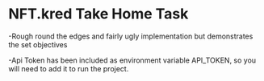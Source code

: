 # NFT.kred Take Home Task

-Rough round the edges and fairly ugly implementation but demonstrates the set objectives

-Api Token has been included as environment variable API_TOKEN, so you will need to add it to run the project.